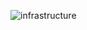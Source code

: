 ![infrastructure](https://user-images.githubusercontent.com/7680079/185813438-403b4a90-c442-49b7-ad57-73f7bdd980b0.svg)
